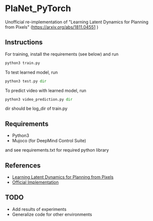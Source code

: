 # PlaNet_PyTorch
Unofficial re-implementation of "Learning Latent Dynamics for Planning from Pixels" (https://arxiv.org/abs/1811.04551 )

## Instructions
For training, install the requirements (see below) and run
```python
python3 train.py
```

To test learned model, run
```python
python3 test.py dir
```
To predict video with learned model, run
```python
python3 video_prediction.py dir
```
dir should be log_dir of train.py

## Requirements
* Python3
* Mujoco (for DeepMind Control Suite)

and see requirements.txt for required python library

## References
* [Learning Latent Dynamics for Planning from Pixels](https://arxiv.org/abs/1811.04551)
* [Official Implementation](https://github.com/google-research/planet)


## TODO
* Add results of experiments
* Generalize code for other environments

